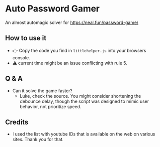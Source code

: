# Auto Password Gamer
An almost automagic solver for https://neal.fun/password-game/

## How to use it
- 👉 Copy the code you find in ```littlehelper.js``` into your browsers console.
- ⚠️ current time might be an issue conflicting with rule 5.

## Q & A
- Can it solve the game faster?
  -  Luke, check the source. You might consider shortening the debounce delay, though the script was designed to mimic user behavior, not prioritize speed.

## Credits
  * I used the list with youtube IDs that is available on the web on various sites. Thank you for that.
